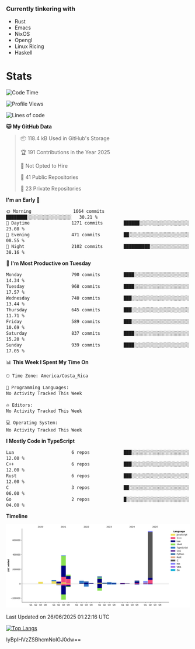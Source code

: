 ### Currently tinkering with
 - Rust
 - Emacs
 - NixOS
 - Opengl
 - Linux Ricing
 - Haskell

# Stats
<!--START_SECTION:waka-->
![Code Time](http://img.shields.io/badge/Code%20Time-1%2C539%20hrs%2037%20mins-blue)

![Profile Views](http://img.shields.io/badge/Profile%20Views-0-blue)

![Lines of code](https://img.shields.io/badge/From%20Hello%20World%20I%27ve%20Written-1.7%20million%20lines%20of%20code-blue)

**🐱 My GitHub Data** 

> 📦 118.4 kB Used in GitHub's Storage 
 > 
> 🏆 191 Contributions in the Year 2025
 > 
> 🚫 Not Opted to Hire
 > 
> 📜 41 Public Repositories 
 > 
> 🔑 23 Private Repositories 
 > 
**I'm an Early 🐤** 

```text
🌞 Morning                1664 commits        ████████░░░░░░░░░░░░░░░░░   30.21 % 
🌆 Daytime                1271 commits        ██████░░░░░░░░░░░░░░░░░░░   23.08 % 
🌃 Evening                471 commits         ██░░░░░░░░░░░░░░░░░░░░░░░   08.55 % 
🌙 Night                  2102 commits        ██████████░░░░░░░░░░░░░░░   38.16 % 
```
📅 **I'm Most Productive on Tuesday** 

```text
Monday                   790 commits         ████░░░░░░░░░░░░░░░░░░░░░   14.34 % 
Tuesday                  968 commits         ████░░░░░░░░░░░░░░░░░░░░░   17.57 % 
Wednesday                740 commits         ███░░░░░░░░░░░░░░░░░░░░░░   13.44 % 
Thursday                 645 commits         ███░░░░░░░░░░░░░░░░░░░░░░   11.71 % 
Friday                   589 commits         ███░░░░░░░░░░░░░░░░░░░░░░   10.69 % 
Saturday                 837 commits         ████░░░░░░░░░░░░░░░░░░░░░   15.20 % 
Sunday                   939 commits         ████░░░░░░░░░░░░░░░░░░░░░   17.05 % 
```


📊 **This Week I Spent My Time On** 

```text
🕑︎ Time Zone: America/Costa_Rica

💬 Programming Languages: 
No Activity Tracked This Week

🔥 Editors: 
No Activity Tracked This Week

💻 Operating System: 
No Activity Tracked This Week
```

**I Mostly Code in TypeScript** 

```text
Lua                      6 repos             ███░░░░░░░░░░░░░░░░░░░░░░   12.00 % 
C++                      6 repos             ███░░░░░░░░░░░░░░░░░░░░░░   12.00 % 
Rust                     6 repos             ███░░░░░░░░░░░░░░░░░░░░░░   12.00 % 
C                        3 repos             ██░░░░░░░░░░░░░░░░░░░░░░░   06.00 % 
Go                       2 repos             █░░░░░░░░░░░░░░░░░░░░░░░░   04.00 % 
```



**Timeline**

![Lines of Code chart](https://raw.githubusercontent.com/PandeCode/PandeCode/main/assets/bar_graph.png)


 Last Updated on 26/06/2025 01:22:16 UTC
<!--END_SECTION:waka-->
<!-- 
[![PandeCode's GitHub stats](https://github-readme-stats.vercel.app/api?username=PandeCode&theme=dracula&hide_border=true&show_icons=true)](https://github.com/anuraghazra/github-readme-stats)
-->
[![Top Langs](https://github-readme-stats.vercel.app/api/top-langs/?username=PandeCode&layout=compact&theme=dracula&hide_border=true)](https://github.com/anuraghazra/github-readme-stats)

IyBpIHVzZSBhcmNoIGJ0dw==
